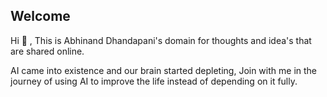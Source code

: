 
## Welcome

Hi 👋 , This is Abhinand Dhandapani's domain for thoughts and idea's that are shared online.

AI came into existence and our brain started depleting, Join with me in the journey of using AI to improve the life instead of depending on it fully.